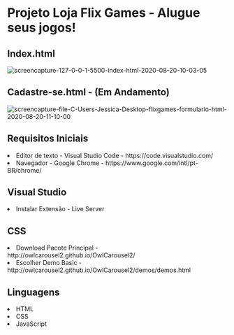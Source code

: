 <h1>Projeto Loja Flix Games - Alugue seus jogos!</h1>

<h2> Index.html </h2>
<img src="https://i.ibb.co/GxF6swd/screencapture-127-0-0-1-5500-index-html-2020-08-20-10-03-05.png" alt="screencapture-127-0-0-1-5500-index-html-2020-08-20-10-03-05" border="0">

<h2> Cadastre-se.html - (Em Andamento)</h2>
<img src="https://i.ibb.co/MPX6Dgr/screencapture-file-C-Users-Jessica-Desktop-flixgames-formulario-html-2020-08-20-11-10-00.png" alt="screencapture-file-C-Users-Jessica-Desktop-flixgames-formulario-html-2020-08-20-11-10-00" border="0">

<h2> Requisitos Iniciais </h2>
<li> Editor de texto - Visual Studio Code - https://code.visualstudio.com/</li>
<li> Navegador - Google Chrome - https://www.google.com/intl/pt-BR/chrome/</li>

<h2> Visual Studio </h2>
<li> Instalar Extensão - Live Server </li>

<h2> CSS </h2>
<li> Download Pacote Principal - http://owlcarousel2.github.io/OwlCarousel2/ </li>
<li> Escolher Demo Basic - http://owlcarousel2.github.io/OwlCarousel2/demos/demos.html </li>

<h2> Linguagens </h2>
<li> HTML </li>
<li> CSS </li>
<li> JavaScript </li>
